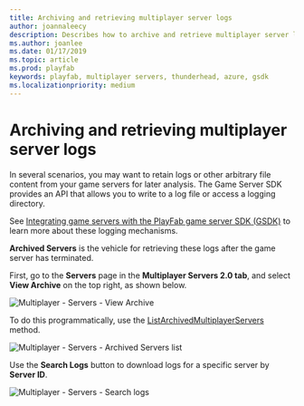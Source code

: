 ```yaml
---
title: Archiving and retrieving multiplayer server logs
author: joannaleecy
description: Describes how to archive and retrieve multiplayer server logs.
ms.author: joanlee
ms.date: 01/17/2019
ms.topic: article
ms.prod: playfab
keywords: playfab, multiplayer servers, thunderhead, azure, gsdk
ms.localizationpriority: medium
---
```


# Archiving and retrieving multiplayer server logs

In several scenarios, you may want to retain logs or other arbitrary file content from your game servers for later analysis. The Game Server SDK provides an API that allows you to write to a log file or access a logging directory.

See [Integrating game servers with the PlayFab game server SDK (GSDK)](integrating-game-servers-with-gsdk.md) to learn more about these logging mechanisms.

**Archived Servers** is the vehicle for retrieving these logs after the game server has terminated.

First, go to the **Servers** page in the **Multiplayer Servers 2.0 tab**, and select **View Archive** on the top right, as shown below.

![Multiplayer - Servers - View Archive](media/tutorials/multiplayer-servers-view-archive.png)

To do this programmatically, use the [ListArchivedMultiplayerServers](xref:titleid.playfabapi.com.multiplayer.multiplayerserver.listarchivedmultiplayerservers) method.

![Multiplayer - Servers - Archived Servers list](media/tutorials/multiplayer-archived-servers-list.png)

Use the **Search Logs** button to download logs for a specific server by **Server ID**. <!--The programmatic equivalent is the [GetMultiplayerServerLogs](xref:titleid.playfabapi.com.multiplayer.multiplayerserver.getmultiplayerserverlogs) method. -->

![Multiplayer - Servers - Search logs](media/tutorials/multiplayer-servers-search-logs.png)
